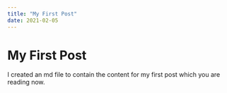 ```yaml
---
title: "My First Post"
date: 2021-02-05
---
```


# My First Post

I created an md file to contain the content for my first post which you are reading now.
